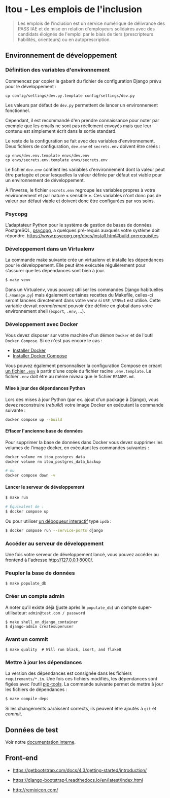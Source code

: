 # Itou - Les emplois de l'inclusion

> Les emplois de l'inclusion est un service numérique de délivrance des PASS IAE
> et de mise en relation d'employeurs solidaires avec des candidats éloignés de
> l'emploi par le biais de tiers (prescripteurs habilités, orienteurs) ou en
> autoprescription.

## Environnement de développement

### Définition des variables d'environnement

Commencez par copier le gabarit du fichier de configuration Django prévu pour le
développement :

    cp config/settings/dev.py.template config/settings/dev.py

Les valeurs par défaut de `dev.py` permettent de lancer un environnement fonctionnel.

Cependant, il est recommandé d'en prendre connaissance pour noter par exemple
que les emails ne sont pas réellement envoyés mais que leur contenu est
simplement écrit dans la sortie standard.

Le reste de la configuration se fait avec des variables d'environnement. Deux
fichiers de configuration, `dev.env` et `secrets.env` doivent être créés :

    cp envs/dev.env.template envs/dev.env
    cp envs/secrets.env.template envs/secrets.env

Le fichier `dev.env` contient les variables d'environnement dont la valeur peut
être partagée et pour lesquelles la valeur définie par défaut est viable pour un
environnement de développement.

À l'inverse, le fichier `secrets.env` regroupe les variables propres à votre
environnement et par nature « sensible ». Ces variables n'ont donc pas de valeur
par défaut viable et doivent donc être configurées par vos soins.

### Psycopg

L’adaptateur Python pour le système de gestion de bases de données PostgreSQL,
[psycopg](https://www.psycopg.org/), a quelques pré-requis auxquels votre
système doit répondre.
https://www.psycopg.org/docs/install.html#build-prerequisites

### Développement dans un Virtualenv

La commande make suivante crée un virtualenv et installe les dépendances pour
le développement. Elle peut être exécutée régulièrement pour s’assurer que les
dépendances sont bien à jour.

```bash
$ make venv
```

Dans un Virtualenv, vous pouvez utiliser les commandes Django habituelles
(`./manage.py`) mais également certaines recettes du Makefile, celles-ci
seront lancées directement dans votre venv si `USE_VENV=1` est utilisé.
Cette variable devrait _normalement_ pouvoir être définie en global dans
votre environnement shell (`export`, `.env`, ...).

### Développement avec Docker

Vous devez disposer sur votre machine d'un démon `Docker` et de l'outil `Docker
Compose`. Si ce n'est pas encore le cas :

- [Installer Docker](https://docs.docker.com/engine/install/)
- [Installer Docker Compose](https://docs.docker.com/compose/install/)

Vous pouvez également personnaliser la configuration Compose en créant [un
fichier `.env`](https://docs.docker.com/compose/env-file/) à partir d'une copie
du fichier racine `.env.template`. Le fichier `.env` doit être au même niveau
que le fichier `README.md`.

#### Mise à jour des dépendances Python

Lors des mises à jour Python (par ex. ajout d'un package à Django), vous devez
reconstruire (*rebuild*) votre image Docker en exécutant la commande suivante :

```sh
docker compose up --build
```

#### Effacer l'ancienne base de données

Pour supprimer la base de données dans Docker vous devez supprimer les volumes
de l'image docker, en exécutant les commandes suivantes :

```sh
docker volume rm itou_postgres_data
docker volume rm itou_postgres_data_backup

# ou
docker compose down -v
```

#### Lancer le serveur de développement

```sh
$ make run

# Équivalent de :
$ docker compose up
```

Ou pour utiliser [un débogueur interactif](https://github.com/docker/compose/issues/4677#issuecomment-320804194) type `ipdb` :

```sh
$ docker compose run --service-ports django
```

### Accéder au serveur de développement

Une fois votre serveur de développement lancé, vous pouvez accéder au frontend à
l'adresse http://127.0.0.1:8000/.

### Peupler la base de données

    $ make populate_db

### Créer un compte admin

A noter qu'il existe déjà (juste après le `populate_db`) un compte super-utilisateur: `admin@test.com / password`

    $ make shell_on_django_container
    $ django-admin createsuperuser

### Avant un commit

    $ make quality  # Will run black, isort, and flake8

### Mettre à jour les dépendances

La version des dépendances est consignée dans les fichiers `requirements/*.in`.
Une fois ces fichiers modifiés, les dépendances sont figées avec l’outil
[pip-tools](https://pypi.org/project/pip-tools/). La commande suivante permet
de mettre à jour les fichiers de dépendances :

```sh
$ make compile-deps
```

Si les changements paraissent corrects, ils peuvent être ajoutés à `git` et
*commit*.

## Données de test

Voir notre [documentation interne](https://team.inclusion.beta.gouv.fr/les-procedures/recette-test).

## Front-end

- https://getbootstrap.com/docs/4.3/getting-started/introduction/

- https://django-bootstrap4.readthedocs.io/en/latest/index.html

- http://remixicon.com/
